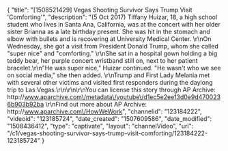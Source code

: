{
    "title": "[1508521429] Vegas Shooting Survivor Says Trump Visit 'Comforting'",
    "description": "(5 Oct 2017) Tiffany Huizar, 18, a high school student who lives in Santa Ana, California, was at the concert with her older sister Brianna as a late birthday present. She was hit in the stomach and elbow with bullets and is recovering at University Medical Center.  \r\nOn Wednesday, she got a visit from President Donald Trump, whom she called \"super nice\" and \"comforting.\" \r\nShe sat in a hospital gown holding a big teddy bear, her purple concert wristband still on, next to her patient bracelet.\r\n\"He was super nice,\" Huizar continued. \"He wasn't who we see on social media,\" she then added. \r\nTrump and First Lady Melania met with several other victims and visited first responders during the daylong trip to Las Vegas.\r\n\r\n\r\nYou can license this story through AP Archive: http:\/\/www.aparchive.com\/metadata\/youtube\/d1ec5e2ee13d0e9d4700236b903b92ba \r\nFind out more about AP Archive: http:\/\/www.aparchive.com\/HowWeWork",
    "channelid": "123184222",
    "videoid": "123185724",
    "date_created": "1507609586",
    "date_modified": "1508436412",
    "type": "captivate",
    "layout": "channelVideo",
    "url": "\/c1\/vegas-shooting-survivor-says-trump-visit-comforting\/123184222-123185724"
}